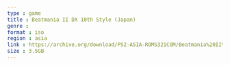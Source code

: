```yaml
---
type : game
title : Beatmania II DX 10th Style (Japan)
genre : 
format : iso
region : asia
link : https://archive.org/download/PS2-ASIA-ROMS321COM/Beatmania%20II%20DX%2010th%20Style%20%28Japan%29.7z
size : 3.5GB
---
```

